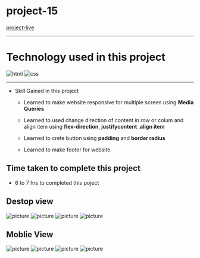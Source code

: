 # project-15 #
[project-live](https://fswd-project15.netlify.app)
   - - - -
 # Technology used in this project #
  ![html](./image/html.svg) ![css](./image/css.svg) 

   - - - - 
* Skill Gained in this project
  * Learned to make website responsive for multiple screen using __Media Queries__
  * Learned to used change direction of content in row or colum  and align item  using 
  __flex-direction__, __justifycontent__
  ,__align item__
 
  * Learned to crete button using
  __padding__  and __border radius__
  * Learned to make footer for website 
  
 ## Time taken to complete this project ##
 * 6 to  7 hrs  to completed this poject
 
 ## Destop view ##
 
 ![picture](./image/destopscreen1.png) 
 ![picture](./image/destopscreen2.png)
 ![picture](./image/destopscreen3.png)
 ![picture](./image/destopscreen4.png)

 ## Moblie View
 ![picture](./image/mobilescreen1.png)
 ![picture](./image/mobilescreen2.png)
  ![picture](./image/mobilescreen3.png)
   ![picture](./image/mobilescreen4.png)